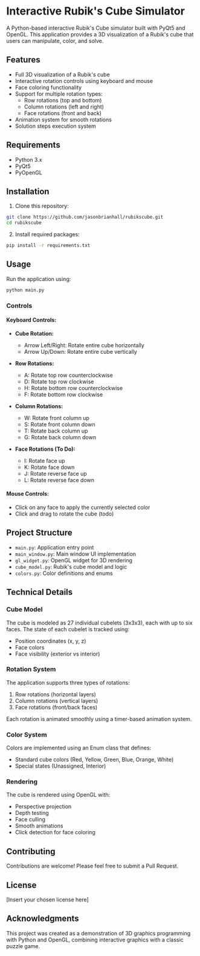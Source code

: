 # Interactive Rubik's Cube Simulator

A Python-based interactive Rubik's Cube simulator built with PyQt5 and OpenGL. This application provides a 3D visualization of a Rubik's cube that users can manipulate, color, and solve.

## Features

- Full 3D visualization of a Rubik's cube
- Interactive rotation controls using keyboard and mouse
- Face coloring functionality
- Support for multiple rotation types:
  - Row rotations (top and bottom)
  - Column rotations (left and right)
  - Face rotations (front and back)
- Animation system for smooth rotations
- Solution steps execution system

## Requirements

- Python 3.x
- PyQt5
- PyOpenGL

## Installation

1. Clone this repository:
```bash
git clone https://github.com/jasonbrianhall/rubikscube.git
cd rubikscube
```

2. Install required packages:
```bash
pip install -r requirements.txt
```

## Usage

Run the application using:
```bash
python main.py
```

### Controls

#### Keyboard Controls:

- **Cube Rotation:**
  - Arrow Left/Right: Rotate entire cube horizontally
  - Arrow Up/Down: Rotate entire cube vertically

- **Row Rotations:**
  - A: Rotate top row counterclockwise
  - D: Rotate top row clockwise
  - H: Rotate bottom row counterclockwise
  - F: Rotate bottom row clockwise

- **Column Rotations:**
  - W: Rotate front column up
  - S: Rotate front column down
  - T: Rotate back column up
  - G: Rotate back column down

- **Face Rotations (To Do):**
  - I: Rotate face up
  - K: Rotate face down
  - J: Rotate reverse face up
  - L: Rotate reverse face down


#### Mouse Controls:

- Click on any face to apply the currently selected color
- Click and drag to rotate the cube (todo)

## Project Structure

- `main.py`: Application entry point
- `main_window.py`: Main window UI implementation
- `gl_widget.py`: OpenGL widget for 3D rendering
- `cube_model.py`: Rubik's cube model and logic
- `colors.py`: Color definitions and enums

## Technical Details

### Cube Model

The cube is modeled as 27 individual cubelets (3x3x3), each with up to six faces. The state of each cubelet is tracked using:
- Position coordinates (x, y, z)
- Face colors
- Face visibility (exterior vs interior)

### Rotation System

The application supports three types of rotations:
1. Row rotations (horizontal layers)
2. Column rotations (vertical layers)
3. Face rotations (front/back faces)

Each rotation is animated smoothly using a timer-based animation system.

### Color System

Colors are implemented using an Enum class that defines:
- Standard cube colors (Red, Yellow, Green, Blue, Orange, White)
- Special states (Unassigned, Interior)

### Rendering

The cube is rendered using OpenGL with:
- Perspective projection
- Depth testing
- Face culling
- Smooth animations
- Click detection for face coloring

## Contributing

Contributions are welcome! Please feel free to submit a Pull Request.

## License

[Insert your chosen license here]

## Acknowledgments

This project was created as a demonstration of 3D graphics programming with Python and OpenGL, combining interactive graphics with a classic puzzle game.
